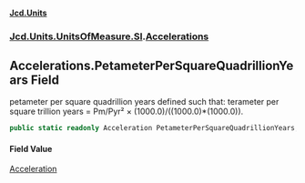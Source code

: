 #### [Jcd.Units](index 'index')
### [Jcd.Units.UnitsOfMeasure.SI](Jcd.Units.UnitsOfMeasure.SI 'Jcd.Units.UnitsOfMeasure.SI').[Accelerations](Accelerations 'Jcd.Units.UnitsOfMeasure.SI.Accelerations')

## Accelerations.PetameterPerSquareQuadrillionYears Field

petameter per square quadrillion years defined such that: terameter per square trillion years = Pm/Pyr² ×
(1000.0)/((1000.0)*(1000.0)).

```csharp
public static readonly Acceleration PetameterPerSquareQuadrillionYears;
```

#### Field Value
[Acceleration](Acceleration 'Jcd.Units.UnitTypes.Acceleration')